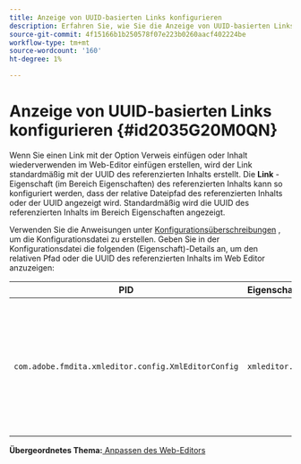 ```yaml
---
title: Anzeige von UUID-basierten Links konfigurieren
description: Erfahren Sie, wie Sie die Anzeige von UUID-basierten Links konfigurieren.
source-git-commit: 4f15166b1b250578f07e223b0260aacf402224be
workflow-type: tm+mt
source-wordcount: '160'
ht-degree: 1%

---
```



# Anzeige von UUID-basierten Links konfigurieren {#id2035G20M0QN}

Wenn Sie einen Link mit der Option Verweis einfügen oder Inhalt wiederverwenden im Web-Editor einfügen erstellen, wird der Link standardmäßig mit der UUID des referenzierten Inhalts erstellt. Die **Link** -Eigenschaft \(im Bereich Eigenschaften\) des referenzierten Inhalts kann so konfiguriert werden, dass der relative Dateipfad des referenzierten Inhalts oder der UUID angezeigt wird. Standardmäßig wird die UUID des referenzierten Inhalts im Bereich Eigenschaften angezeigt.

Verwenden Sie die Anweisungen unter [Konfigurationsüberschreibungen](download-install-additional-config-override.md#) , um die Konfigurationsdatei zu erstellen. Geben Sie in der Konfigurationsdatei die folgenden \(Eigenschaft\)-Details an, um den relativen Pfad oder die UUID des referenzierten Inhalts im Web Editor anzuzeigen:

| PID | Eigenschaftenschlüssel | Eigenschaftswert |
|---|------------|--------------|
| `com.adobe.fmdita.xmleditor.config.XmlEditorConfig` | `xmleditor.uuid` | Boolesch \(true/false\). Wenn Sie den relativen Pfad des verknüpften Inhalts anzeigen möchten, setzen Sie diese Eigenschaft auf &quot;false&quot;. <br> **Standardwert**: true |

**Übergeordnetes Thema:**[ Anpassen des Web-Editors](conf-web-editor.md)


